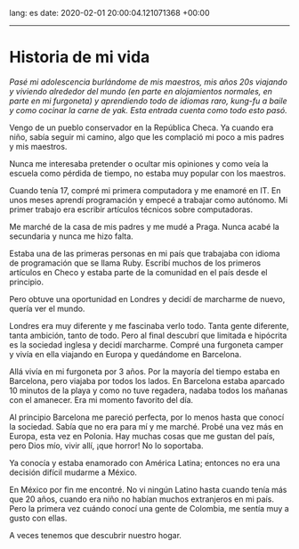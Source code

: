 lang: es
date: 2020-02-01 20:00:04.121071368 +00:00

---

# Historia de mi vida

_Pasé mi adolescencia burlándome de mis maestros, mis años 20s viajando y viviendo alrededor del mundo (en parte en alojamientos normales, en parte en mi furgoneta) y aprendiendo todo de idiomas raro, kung-fu a baile y como cocinar la carne de yak. Esta entrada cuenta como todo esto pasó._

Vengo de un pueblo conservador en la <HashTag>República Checa</HashTag>. Ya cuando era niño, sabía seguir mi camino, algo que les complació mi poco a mis padres y mis maestros.

Nunca me interesaba pretender o ocultar mis opiniones y como veía la escuela como pérdida de tiempo, no estaba muy popular con los maestros.

Cuando tenía 17, compré mi primera computadora y me enamoré en IT. En unos meses aprendí programación y empecé a trabajar como autónomo. Mi primer trabajo era escribir artículos técnicos sobre computadoras.

Me marché de la casa de mis padres y me mudé a Praga. Nunca acabé la secundaria y nunca me hizo falta.

Estaba una de las primeras personas en mi país que trabajaba con idioma de programación que se llama Ruby. Escribí muchos de los primeros artículos en Checo y estaba parte de la comunidad en el país desde el principio.

Pero obtuve una oportunidad en Londres y decidí de marcharme de nuevo, quería ver el mundo.

Londres era muy diferente y me fascinaba verlo todo. Tanta gente diferente, tanta ambición, tanto de todo. Pero al final descubrí que limitada e hipócrita es la sociedad inglesa y decidí marcharme. Compré una furgoneta camper y vivía en ella viajando en Europa y quedándome en Barcelona.

Allá vivía en mi furgoneta por 3 años. Por la mayoría del tiempo estaba en Barcelona, pero viajaba por todos los lados. En Barcelona estaba aparcado 10 minutos de la playa y como no tuve regadera, nadaba todos los mañanas con el amanecer. Era mi momento favorito del día.

Al principio Barcelona me pareció perfecta, por lo menos hasta que conocí la sociedad. Sabía que no era para mí y me marché. Probé una vez más en Europa, esta vez en Polonia. Hay muchas cosas que me gustan del país, pero Dios mío, vivir allí, ¡que horror! No lo soportaba.

Ya conocía y estaba enamorado con América Latina; entonces no era una decisión difícil mudarme a México.

En México por fin me encontré. No vi ningún Latino hasta cuando tenía más que 20 años, cuando era niño no habían muchos extranjeros en mi país. Pero la primera vez cuándo conocí una gente de Colombia, me sentía muy a gusto con ellas.

A veces tenemos que descubrir nuestro hogar.
